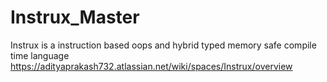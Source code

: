 # Instrux_Master
Instrux is a instruction based oops and hybrid typed memory safe compile time language 
https://adityaprakash732.atlassian.net/wiki/spaces/Instrux/overview
